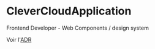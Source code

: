 # CleverCloudApplication

Frontend Developer - Web Components / design system

Voir l'[ADR](https://github.com/AntoineMialot/CleverCloudApplication/blob/main/adr-0001-comment-faire-pour-etre-recrut%C3%A9-par-clevercloud.md)
